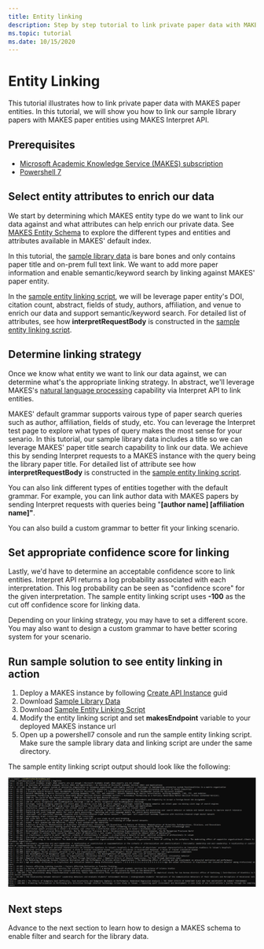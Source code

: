 ```yaml
---
title: Entity linking
description: Step by step tutorial to link private paper data with MAKES paper entities
ms.topic: tutorial
ms.date: 10/15/2020
---
```


# Entity Linking

This tutorial illustrates how to link private paper data with MAKES paper entities. In this tutorial, we will show you how to link our sample library papers with MAKES paper entities using MAKES Interpret API.

## Prerequisites

- [Microsoft Academic Knowledge Service (MAKES) subscription](get-started-setup-provisioning.md)
- [Powershell 7](https://docs.microsoft.com/powershell/scripting/install/installing-powershell-core-on-windows?view=powershell-7)

## Select entity attributes to enrich our data

We start by determining which MAKES entity type do we want to link our data against and what attributes can help enrich our private data. See [MAKES Entity Schema](reference-makes-api-entity-schema.md) to explore the different types and entities and attributes available in MAKES' default index.

In this tutorial, the [sample library data](samplePrivateLibraryData.json) is bare bones and only contains paper title and on-prem full text link. We want to add more paper information and enable semantic/keyword search by linking against MAKES' paper entity.

In the [sample entity linking script](linkPrivateLibraryData.ps1), we will be leverage paper entity's DOI, citation count, abstract, fields of study, authors, affiliation, and venue to enrich our data and support semantic/keyword search. For detailed list of attributes, see how **interpretRequestBody** is constructed in the [sample entity linking script](linkPrivateLibraryData.ps1).

## Determine linking strategy

Once we know what entity we want to link our data against, we can determine what's the appropriate linking strategy. In abstract, we'll leverage MAKES's [natural language processing](concepts-queries.md) capability via Interpret API to link entities.

MAKES' default grammar supports vairous type of paper search queries such as author, affiliation, fields of study, etc. You can leverage the Interpret test page to explore what types of query makes the most sense for your senario. In this tutorial, our sample library data includes a title so we can leverage MAKES' paper title search capability to link our data. We achieve this by sending Interpret requests to a MAKES instance with the query being the library paper title. For detailed list of attribute see how **interpretRequestBody** is constructed in the [sample entity linking script](linkPrivateLibraryData.ps1).

You can also link different types of entities together with the default grammar. For example, you can link author data with MAKES papers by sending Interpret requests with queries being "**[author name] [affiliation name]"**.

You can also build a custom grammar to better fit your linking scenario.

## Set appropriate confidence score for linking

Lastly, we'd have to determine an acceptable confidence score to link entities. Interpret API returns a log probability associated with each interpretation. This log probability can be seen as "confidence score" for the given interpretation. The sample entity linking script uses **-100** as the cut off confidence score for linking data.

Depending on your linking strategy, you may have to set a different score. You may also want to design a custom grammar to have better scoring system for your scenario.

## Run sample solution to see entity linking in action

1. Deploy a MAKES instance by following [Create API Instance](get-started-create-api-instances.md) guid
1. Download [Sample Library Data](samplePrivateLibraryData.json)
1. Download [Sample Entity Linking Script](linkPrivateLibraryData.ps1)
1. Modify the entity linking script and set **makesEndpoint** variable to your deployed MAKES instance url
1. Open up a powershell7 console and run the sample entity linking script. Make sure the sample library data and linking script are under the same directory.

The sample entity linking script output should look like the following:

![sample-script-output](media/entity-linking-console-output.png)

## Next steps

Advance to the next section to learn how to design a MAKES schema to enable filter and search for the library data.